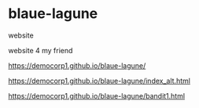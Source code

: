 # blaue-lagune
website

website 4 my friend


 https://democorp1.github.io/blaue-lagune/
 
 https://democorp1.github.io/blaue-lagune/index_alt.html


https://democorp1.github.io/blaue-lagune/bandit1.html
